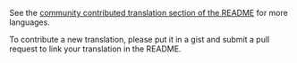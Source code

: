 See the [community contributed translation section of the README](https://github.com/stephskardal/rails_admin_import#community-contributed-translations) for more languages.

To contribute a new translation, please put it in a gist and submit a pull request to link your translation in the README.
